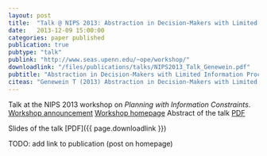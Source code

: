 ```yaml
---
layout: post
title:  "Talk @ NIPS 2013: Abstraction in Decision-Makers with Limited Information Processing Capabilities"
date:   2013-12-09 15:00:00
categories: paper published
publication: true
pubtype: "talk"
publink: "http://www.seas.upenn.edu/~ope/workshop/"
downloadlink: "/files/publications/talks/NIPS2013_Talk_Genewein.pdf"
pubtitle: "Abstraction in Decision-Makers with Limited Information Processing Capabilities"
citeas: "Genewein T (2013) Abstraction in Decision-Makers with Limited Information Processing Capabilities, NIPS 2013 workshop on Planning with Information Constraints"
---
```


Talk at the NIPS 2013 workshop on *Planning with Information Constraints*.
[Workshop announcement](https://old.nips.cc/Conferences/2013/Program/event.php?ID=3723)
[Workshop homepage](http://www.seas.upenn.edu/~ope/workshop/)
Abstract of the talk [PDF](http://www.seas.upenn.edu/~ope/workshop/program.pdf)

Slides of the talk [PDF]({{ page.downloadlink }})

TODO: add link to publication (post on homepage)
